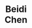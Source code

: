 ---
layout: page
title: <b>Beidi</b> <br> Chen
description: Meta, CMU
img: assets/img/beidi.jpg
redirect: https://www.andrew.cmu.edu/user/beidic/
importance: 9
category: organizer
---